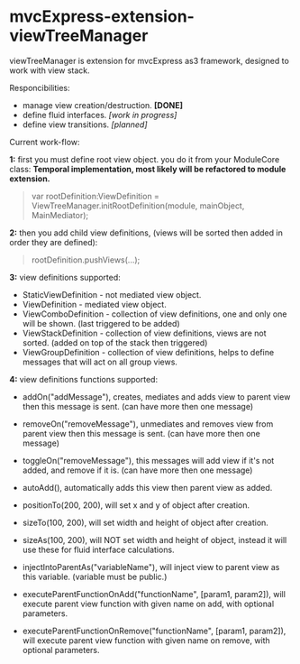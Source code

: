 mvcExpress-extension-viewTreeManager
====================================


 viewTreeManager is extension for mvcExpress as3 framework, designed to work with view stack.
 
 Responcibilities:
 
  - manage view creation/destruction. **[DONE]**
  - define fluid interfaces. *[work in progress]*
  - define view transitions. *[planned]*


Current work-flow:

**1:** first you must define root view object. you do it from your ModuleCore class: **Temporal implementation, most likely will be refactored to module extension.**

> var rootDefinition:ViewDefinition =  ViewTreeManager.initRootDefinition(module, mainObject, MainMediator); 

**2:** then you add child view definitions, (views will be sorted then added in order they are defined): 


> rootDefinition.pushViews(...);

**3:** view definitions supported:

 - StaticViewDefinition - not mediated view object.
 - ViewDefinition - mediated view object.
 - ViewComboDefinition - collection of view definitions, one and only one will be shown. (last triggered to be added)
 - ViewStackDefinition - collection of view definitions, views are not sorted. (added on top of the stack then triggered)
 - ViewGroupDefinition - collection of view definitions, helps to define messages that will act on all group views.
 
**4:** view definitions functions supported:

 - addOn("addMessage"), creates, mediates and adds view to parent view then this message is sent. (can have more then one message)
 - removeOn("removeMessage"), unmediates and removes view from parent view then this message is sent. (can have more then one message)
 - toggleOn("removeMessage"), this messages will add view if it's not added, and remove if it is. (can have more then one message)
 - autoAdd(), automatically adds this view then parent view as added.
 - positionTo(200, 200), will set x and y of object after creation.
 - sizeTo(100, 200), will set width and height of object after creation.
 - sizeAs(100, 200), will NOT set width and height of object, instead it will use these for fluid interface calculations.
 
 - injectIntoParentAs("variableName"), will inject view to parent view as this variable. (variable must be public.)
 - executeParentFunctionOnAdd("functionName", [param1, param2]), will execute parent view function with given name on add, with optional parameters.
 - executeParentFunctionOnRemove("functionName", [param1, param2]), will execute parent view function with given name on remove, with optional parameters.
 
